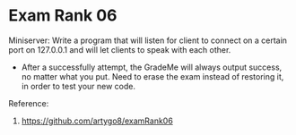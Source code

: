 # Exam Rank 06
Miniserver: Write a program that will listen for client to connect on a certain port on 127.0.0.1 and will let clients to speak with each other.

- After a successfully attempt, the GradeMe will always output success, no matter what you put. Need to erase the exam instead of restoring it, in order to test your new code.

Reference:
1. https://github.com/artygo8/examRank06